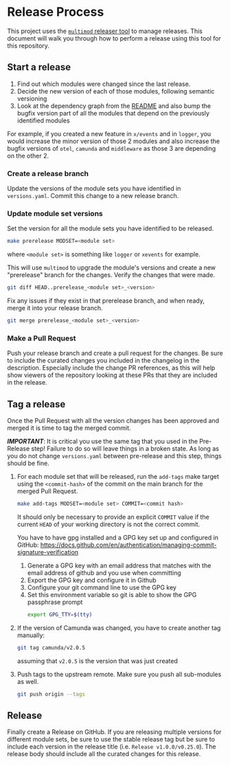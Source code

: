 # Release Process

This project uses the [`multimod` releaser
tool](https://github.com/open-telemetry/opentelemetry-go-build-tools/tree/main/multimod)
to manage releases. This document will walk you through how to perform a
release using this tool for this repository.

## Start a release

1. Find out which modules were changed since the last release.
2. Decide the new version of each of those modules, following semantic versioning
3. Look at the dependency graph from the [README](./README.md) and also bump the bugfix version part of all the modules that depend on the previously identified modules

For example, if you created a new feature in `x/events` and in `logger`, you would increase the
minor version of those 2 modules and also increase the bugfix versions of
`otel`, `camunda` and `middleware` as those 3 are depending on the other 2.

### Create a release branch

Update the versions of the module sets you have identified in `versions.yaml`.
Commit this change to a new release branch.

### Update module set versions

Set the version for all the module sets you have identified to be released.

```sh
make prerelease MODSET=<module set>
```

where `<module set>` is something like `logger` or `xevents` for example.

This will use `multimod` to upgrade the module's versions and create a new
"prerelease" branch for the changes. Verify the changes that were made.

```sh
git diff HEAD..prerelease_<module set>_<version>
```

Fix any issues if they exist in that prerelease branch, and when ready, merge
it into your release branch.

```sh
git merge prerelease_<module set>_<version>
```

### Make a Pull Request

Push your release branch and create a pull request for the changes. Be sure to
include the curated changes you included in the changelog in the description.
Especially include the change PR references, as this will help show viewers of
the repository looking at these PRs that they are included in the release.

## Tag a release

Once the Pull Request with all the version changes has been approved and merged
it is time to tag the merged commit.

***IMPORTANT***: It is critical you use the same tag that you used in the
Pre-Release step! Failure to do so will leave things in a broken state. As long
as you do not change `versions.yaml` between pre-release and this step, things
should be fine.

1. For each module set that will be released, run the `add-tags` make target
   using the `<commit-hash>` of the commit on the main branch for the merged
   Pull Request.

   ```sh
   make add-tags MODSET=<module set> COMMIT=<commit hash>
   ```

   It should only be necessary to provide an explicit `COMMIT` value if the
   current `HEAD` of your working directory is not the correct commit.

   You have to have gpg installed and a GPG key set up and configured in GitHub:
   https://docs.github.com/en/authentication/managing-commit-signature-verification

   1. Generate a GPG key with an email address that matches with the email address of github and
      you use when committing
   2. Export the GPG key and configure it in Github
   3. Configure your git command line to use the GPG key
   4. Set this environment variable so git is able to show the GPG passphrase prompt
      ```sh
      export GPG_TTY=$(tty)
      ```

3. If the version of Camunda was changed, you have to create another tag manually:

   ```sh
   git tag camunda/v2.0.5
   ```
   assuming that `v2.0.5` is the version that was just created 

4. Push tags to the upstream remote. Make sure you
   push all sub-modules as well.

   ```sh
   git push origin --tags
   ```

## Release

Finally create a Release on GitHub. If you are releasing multiple versions for
different module sets, be sure to use the stable release tag but be sure to
include each version in the release title (i.e. `Release v1.0.0/v0.25.0`). The
release body should include all the curated changes for this release.
